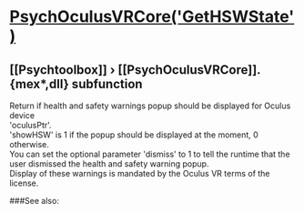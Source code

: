 # [PsychOculusVRCore('GetHSWState')](PsychOculusVRCore-GetHSWState) 
## [[Psychtoolbox]] &#8250; [[PsychOculusVRCore]].{mex*,dll} subfunction


Return if health and safety warnings popup should be displayed for Oculus device  
'oculusPtr'.  
'showHSW' is 1 if the popup should be displayed at the moment, 0 otherwise.  
You can set the optional parameter 'dismiss' to 1 to tell the runtime that the  
user dismissed the health and safety warning popup.  
Display of these warnings is mandated by the Oculus VR terms of the license.  
  


###See also:

